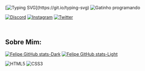 [![Typing SVG](https://readme-typing-svg.herokuapp.com?font=Electrolize&weight=500&size=25&pause=1000&color=B80E00&random=true&width=435&lines=Bem-vindo+ao+meu+GitHub;Que+tal+me+seguir%3F;Feito+por+Felipe+Monteiro;)](https://git.io/typing-svg)
![Gatinho programando](https://github.com/lipemont/lipemont/assets/162990243/1118c717-cf11-4c65-9291-6b1baf624d0d)

[![Discord](https://img.shields.io/badge/Discord-5865F2.svg?style=for-the-badge&logo=Discord&logoColor=white)](https://discord.com/invite/wZnAQ7WX)
[![Instagram](https://img.shields.io/badge/Instagram-E4405F.svg?style=for-the-badge&logo=Instagram&logoColor=white)](https://www.instagram.com/lipemont_?igsh=Y2NnbHZzMzA2dWF6)
[![Twitter](https://img.shields.io/badge/Twitter-1D9BF0.svg?style=for-the-badge&logo=Twitter&logoColor=white)](https://twitter.com/lipemontx_)

</br>

## Sobre Mim:
[![Felipe GitHub stats-Dark](https://github-readme-stats.vercel.app/api?username=lipemont&show_icons=true&theme=dark#gh-dark-mode-only)](https://github.com/lipemont/github-readme-stats#gh-dark-mode-only)
[![Felipe GitHub stats-Light](https://github-readme-stats.vercel.app/api?username=lipemont&show_icons=true&theme=default#gh-light-mode-only)](https://github.com/lipemont/github-readme-stats#gh-light-mode-only)

![HTML5](https://img.shields.io/badge/HTML5-E34F26.svg?style=for-the-badge&logo=HTML5&logoColor=white)
![CSS3](https://img.shields.io/badge/CSS3-1572B6.svg?style=for-the-badge&logo=CSS3&logoColor=white)
